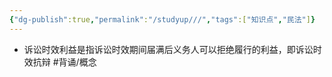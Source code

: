 ```yaml
---
{"dg-publish":true,"permalink":"/studyup///","tags":["知识点","民法"]}
---
```


- 诉讼时效利益是指诉讼时效期间届满后义务人可以拒绝履行的利益，即诉讼时效抗辩 #背诵/概念 